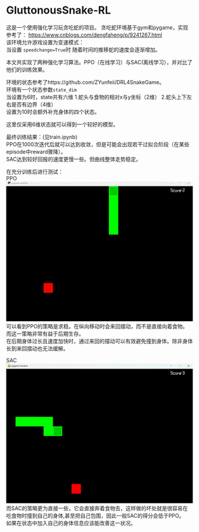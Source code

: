 # GluttonousSnake-RL
这是一个使用强化学习玩贪吃蛇的项目。
贪吃蛇环境基于gym和pygame，实现参考了：
https://www.cnblogs.com/dengfaheng/p/9241267.html<br>
该环境允许游戏设置为变速模式：<br>
当设置 <code>speedchange=True</code>时
随着时间的推移蛇的速度会逐渐增加。

本文共实现了两种强化学习算法。PPO（在线学习）与SAC(离线学习），并对比了他们的训练效果。

环境的状态参考了https://github.com/ZYunfeii/DRL4SnakeGame。<br>
环境有一个状态参数<code>state_dim</code><br>
当设置为6时，state共有六维
1.蛇头与食物的相对x与y坐标（2维）
2.蛇头上下左右是否有边界（4维）<br>
设置为10时会额外补充身体的四个状态。

这里仅采用6维状态就可以得到一个较好的模型。


最终训练结果：(见train.ipynb)<br>
PPO在1000次迭代后就可以达到收敛，但是可能会出现若干过拟合阶段（在某些episode中reward骤降）。<br>
SAC达到较好回报的速度更慢一些。但曲线整体走势稳定。

在充分训练后进行测试：<br>
PPO<br>
![ppo](PPOplay.gif)<br>
可以看到PPO的策略是求稳。在纵向移动时会来回摆动，而不是直接向着食物。而这一策略非常有益于后期生存。<br>
在后期身体过长且速度加快时，通过来回的摆动可以有效避免撞到身体。除非身体长到来回摆动也无法缓解。<br>

SAC<br>
![sac](SACplay.gif)<br>
而SAC的策略更为直接一些，它会直接奔着食物去，这样做的坏处就是很容易在吃食物时撞到自己的身体,甚至把自己包围，因此一般SAC的得分会低于PPO。<br>
如果在状态中加入自己的身体信息应该能改善这一状况。
